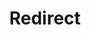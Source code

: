 ﻿---
layout: src/layouts/Redirect.astro
title: Redirect
redirect: https://octopus.com/docs/infrastructure/deployment-targets/tentacle/windows/azure-virtual-machines/via-the-azure-portal
pubDate:  2023-01-01
navSearch: false
navSitemap: false
navMenu: false
---
